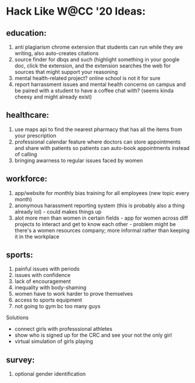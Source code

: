 # Hack Like W@CC '20 Ideas:

## education:
1. anti plagiarism chrome extension that students can run while they are writing, also auto-creates citations
2. source finder for dbqs and such (highlight something in your google doc, click the extension, and the extension searches the web for sources that might support your reasoning
3. mental health-related project? online school is not it for sure
4. report harrassment issues and mental health concerns on campus and be paired with a student to have a coffee chat with? (seems kinda cheesy and might already exist)

## healthcare:
1. use maps api to find the nearest pharmacy that has all the items from your prescription
2. professional calendar feature where doctors can store appointments and share with patients so patients can auto-book appointments instead of calling
3. bringing awarness to regular issues faced by women 

## workforce:
1. app/website for monthly bias training for all employees (new topic every month)
2. anonymous harassment reporting system (this is probably also a thing already lol) - could makes things up 
3. alot more men than women in certain fields - app for women across diff projects to interact and get to know each other - problem might be there's a women resources company; more informal rather than keeping it in the workplace

## sports:
1. painful issues with periods
2. issues with confidence 
3. lack of encouragement
4. inequality with body-shaming
5. women have to work harder to prove themselves
6. access to sports equipment
7. not going to gym bc too many guys

Solutions 
- connect girls with professsional athletes
- show who is signed up for the CRC and see your not the only girl 
- virtual simulation of girls playing

## survey:
1. optional gender identification
